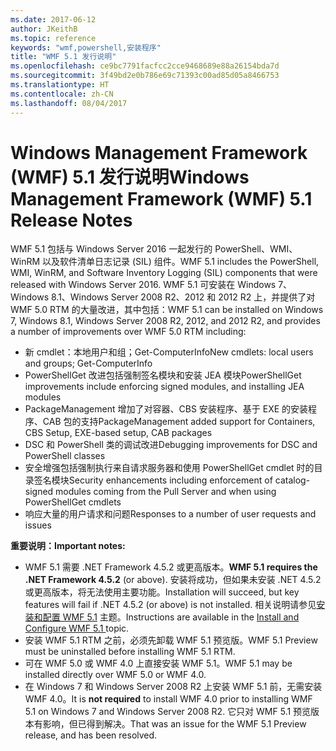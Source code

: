 ```yaml
---
ms.date: 2017-06-12
author: JKeithB
ms.topic: reference
keywords: "wmf,powershell,安装程序"
title: "WMF 5.1 发行说明"
ms.openlocfilehash: ce9bc7791facfcc2cce9468689e88a26154bda7d
ms.sourcegitcommit: 3f49bd2e0b786e69c71393c00ad85d05a8466753
ms.translationtype: HT
ms.contentlocale: zh-CN
ms.lasthandoff: 08/04/2017
---
```

# <a name="windows-management-framework-wmf-51-release-notes"></a><span data-ttu-id="691b4-103">Windows Management Framework (WMF) 5.1 发行说明</span><span class="sxs-lookup"><span data-stu-id="691b4-103">Windows Management Framework (WMF) 5.1 Release Notes</span></span> #

<span data-ttu-id="691b4-104">WMF 5.1 包括与 Windows Server 2016 一起发行的 PowerShell、WMI、WinRM 以及软件清单日志记录 (SIL) 组件。</span><span class="sxs-lookup"><span data-stu-id="691b4-104">WMF 5.1 includes the PowerShell, WMI, WinRM, and Software Inventory Logging (SIL) components that were released with Windows Server 2016.</span></span>
<span data-ttu-id="691b4-105">WMF 5.1 可安装在 Windows 7、Windows 8.1、Windows Server 2008 R2、2012 和 2012 R2 上，并提供了对 WMF 5.0 RTM 的大量改进，其中包括：</span><span class="sxs-lookup"><span data-stu-id="691b4-105">WMF 5.1 can be installed on Windows 7, Windows 8.1, Windows Server 2008 R2, 2012, and 2012 R2, and provides a number of improvements over WMF 5.0 RTM including:</span></span>

- <span data-ttu-id="691b4-106">新 cmdlet：本地用户和组；Get-ComputerInfo</span><span class="sxs-lookup"><span data-stu-id="691b4-106">New cmdlets: local users and groups; Get-ComputerInfo</span></span>
- <span data-ttu-id="691b4-107">PowerShellGet 改进包括强制签名模块和安装 JEA 模块</span><span class="sxs-lookup"><span data-stu-id="691b4-107">PowerShellGet improvements include enforcing signed modules, and installing JEA modules</span></span>
- <span data-ttu-id="691b4-108">PackageManagement 增加了对容器、CBS 安装程序、基于 EXE 的安装程序、CAB 包的支持</span><span class="sxs-lookup"><span data-stu-id="691b4-108">PackageManagement added support for Containers, CBS Setup, EXE-based setup, CAB packages</span></span>
- <span data-ttu-id="691b4-109">DSC 和 PowerShell 类的调试改进</span><span class="sxs-lookup"><span data-stu-id="691b4-109">Debugging improvements for DSC and PowerShell classes</span></span>
- <span data-ttu-id="691b4-110">安全增强包括强制执行来自请求服务器和使用 PowerShellGet cmdlet 时的目录签名模块</span><span class="sxs-lookup"><span data-stu-id="691b4-110">Security enhancements including enforcement of catalog-signed modules coming from the Pull Server and when using PowerShellGet cmdlets</span></span>
- <span data-ttu-id="691b4-111">响应大量的用户请求和问题</span><span class="sxs-lookup"><span data-stu-id="691b4-111">Responses to a number of user requests and issues</span></span>

<span data-ttu-id="691b4-112">**重要说明：**</span><span class="sxs-lookup"><span data-stu-id="691b4-112">**Important notes:**</span></span>

- <span data-ttu-id="691b4-113">WMF 5.1 需要 .NET Framework 4.5.2 或更高版本。</span><span class="sxs-lookup"><span data-stu-id="691b4-113">**WMF 5.1 requires the .NET Framework 4.5.2** (or above).</span></span> <span data-ttu-id="691b4-114">安装将成功，但如果未安装 .NET 4.5.2 或更高版本，将无法使用主要功能。</span><span class="sxs-lookup"><span data-stu-id="691b4-114">Installation will succeed, but key features will fail if .NET 4.5.2 (or above) is not installed.</span></span> <span data-ttu-id="691b4-115">相关说明请参见[安装和配置 WMF 5.1](https://msdn.microsoft.com/en-us/powershell/wmf/5.1/install-configure) 主题。</span><span class="sxs-lookup"><span data-stu-id="691b4-115">Instructions are available in the [Install and Configure WMF 5.1 ](https://msdn.microsoft.com/en-us/powershell/wmf/5.1/install-configure) topic.</span></span>
- <span data-ttu-id="691b4-116">安装 WMF 5.1 RTM 之前，必须先卸载 WMF 5.1 预览版。</span><span class="sxs-lookup"><span data-stu-id="691b4-116">WMF 5.1 Preview must be uninstalled before installing WMF 5.1 RTM.</span></span>
- <span data-ttu-id="691b4-117">可在 WMF 5.0 或 WMF 4.0 上直接安装 WMF 5.1。</span><span class="sxs-lookup"><span data-stu-id="691b4-117">WMF 5.1 may be installed directly over WMF 5.0 or WMF 4.0.</span></span>
- <span data-ttu-id="691b4-118">在 Windows 7 和 Windows Server 2008 R2 上安装 WMF 5.1 前，无需安装 WMF 4.0。</span><span class="sxs-lookup"><span data-stu-id="691b4-118">It is __not required__ to install WMF 4.0 prior to installing WMF 5.1 on Windows 7 and Windows Server 2008 R2.</span></span> <span data-ttu-id="691b4-119">它只对 WMF 5.1 预览版本有影响，但已得到解决。</span><span class="sxs-lookup"><span data-stu-id="691b4-119">That was an issue for the WMF 5.1 Preview release, and has been resolved.</span></span>  


